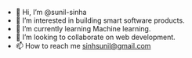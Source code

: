 - 👋 Hi, I’m @sunil-sinha
- 👀 I’m interested in building smart software products.
- 🌱 I’m currently learning Machine learning.
- 💞️ I’m looking to collaborate on web development.
- 📫 How to reach me <sinhsunil@gmail.com>

<!---
sunil-sinha/sunil-sinha is a ✨ special ✨ repository because its `README.md` (this file) appears on your GitHub profile.
You can click the Preview link to take a look at your changes.
--->
